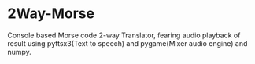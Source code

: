 # 2Way-Morse

Console based Morse code 2-way Translator, fearing audio playback of result using pyttsx3(Text to speech)
and pygame(Mixer audio engine) and numpy.



